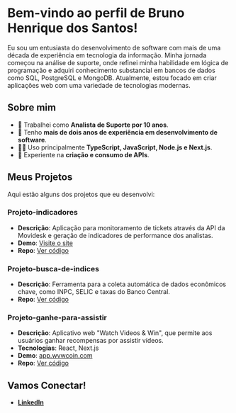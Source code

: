 # Bem-vindo ao perfil de Bruno Henrique dos Santos!

Eu sou um entusiasta do desenvolvimento de software com mais de uma década de experiência em tecnologia da informação. Minha jornada começou na análise de suporte, onde refinei minha habilidade em lógica de programação e adquiri conhecimento substancial em bancos de dados como SQL, PostgreSQL e MongoDB. Atualmente, estou focado em criar aplicações web com uma variedade de tecnologias modernas.

## Sobre mim
- 🔭 Trabalhei como **Analista de Suporte por 10 anos**.
- 🌱 Tenho **mais de dois anos de experiência em desenvolvimento de software**.
- 👨‍💻 Uso principalmente **TypeScript, JavaScript, Node.js e Next.js**.
- 🚀 Experiente na **criação e consumo de APIs**.

## Meus Projetos
Aqui estão alguns dos projetos que eu desenvolvi:

### Projeto-indicadores
- **Descrição**: Aplicação para monitoramento de tickets através da API da Movidesk e geração de indicadores de performance dos analistas.
- **Demo**: [Visite o site](https://eisingsantos.vercel.app/)
- **Repo**: [Ver código](https://github.com/Brunoeising/Projeto-indicadores)

### Projeto-busca-de-indices
- **Descrição**: Ferramenta para a coleta automática de dados econômicos chave, como INPC, SELIC e taxas do Banco Central.
- **Repo**: [Ver código](https://github.com/Brunoeising/Projeto-busca-de-indices)

### Projeto-ganhe-para-assistir
- **Descrição**: Aplicativo web "Watch Videos & Win", que permite aos usuários ganhar recompensas por assistir vídeos.
- **Tecnologias**: React, Next.js
- **Demo**: [app.wvwcoin.com](https://app.wvwcoin.com/)
- **Repo**: [Ver código](https://github.com/Brunoeising/Projeto-ganhe-para-assistir)

## Vamos Conectar!
- **[LinkedIn]([https://www.linkedin.com/in/brunohenriquedossantos](https://www.linkedin.com/in/bruno-henrique-dos-santos-6214a7143/))**


  
  
